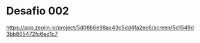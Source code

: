 # Desafio 002

https://app.zeplin.io/project/5d08b6e98ac43c5dd4fa2ec6/screen/5d1549d3bb805472fc6ed1c7